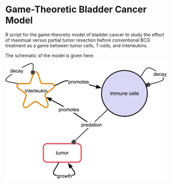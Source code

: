 # Game-Theoretic Bladder Cancer Model

R script for the game-theoretic model of bladder cancer to study the effect of maximual versus partial tumor resection before conventional BCG treatment as a game between tumor cells, T-cells, and interleukins.

The schematic of the model is given here: 

![PDE model equations](https://github.com/mcfefa/2018-IMO-Wksp-TeamRed/blob/master/EGT-model/EGT-schematic.png)


